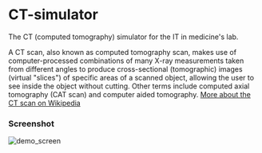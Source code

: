 # CT-simulator
The CT (computed tomography) simulator for the IT in medicine's lab.

A CT scan, also known as computed tomography scan, makes use of computer-processed combinations of many X-ray measurements taken from different angles to produce cross-sectional (tomographic) images (virtual "slices") of specific areas of a scanned object, allowing the user to see inside the object without cutting. Other terms include computed axial tomography (CAT scan) and computer aided tomography. [More about the CT scan on Wikipedia](https://en.wikipedia.org/wiki/CT_scan)

### Screenshot
![demo_screen](https://user-images.githubusercontent.com/32968460/37299113-a681181a-2622-11e8-80a9-396f0ccd9a0a.png)
